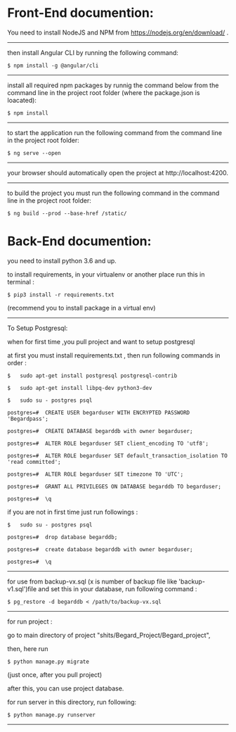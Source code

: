 # Front-End documention:

You need to install NodeJS and NPM from https://nodejs.org/en/download/ .

-----------------------------------------------------------

then install Angular CLI by running the following command:
    
    $ npm install -g @angular/cli
    
----------------------------------------------------

install all required npm packages by runnig the command below from the command line in the project root folder (where the package.json is loacated):
    
    $ npm install

--------------------------------------------------------

to start the application run the following command from the command line in the project root folder:
    
    $ ng serve --open
    
-----------------------------------------------------------

your browser should automatically open the project at http://localhost:4200.

-----------------------------------------------------------

to build the project you must run the following command in the command line in the project root folder:

    $ ng build --prod --base-href /static/

# Back-End documention:

you need to install python 3.6 and up.

to install requirements, in your virtualenv or another place run this in terminal :

	$ pip3 install -r requirements.txt

(recommend you to install package in a virtual env)

---------------------------------------------
To Setup Postgresql:

when for first time ,you pull project and want to setup postgresql

at first you must install requirements.txt , then run following commands in order :

	$	sudo apt-get install postgresql postgresql-contrib

	$	sudo apt-get install libpq-dev python3-dev

	$	sudo su - postgres psql

	postgres=#	CREATE USER begarduser WITH ENCRYPTED PASSWORD 'Begardpass';

	postgres=#	CREATE DATABASE begarddb with owner begarduser;

	postgres=#	ALTER ROLE begarduser SET client_encoding TO 'utf8';

	postgres=#	ALTER ROLE begarduser SET default_transaction_isolation TO 'read committed';

	postgres=#	ALTER ROLE begarduser SET timezone TO 'UTC';

	postgres=#	GRANT ALL PRIVILEGES ON DATABASE begarddb TO begarduser;

	postgres=#	\q

if you are not in first time just run followings :

	$	sudo su - postgres psql

	postgres=#	drop database begarddb;

	postgres=#	create database begarddb with owner begarduser;

	postgres=#	\q
-----------------------------------------------

for use from backup-vx.sql (x is number of backup file like 'backup-v1.sql')file and set this in your database, run following command :

	$ pg_restore -d begarddb < /path/to/backup-vx.sql


------------------------------------------------

for run project :

go to main directory of project "shits/Begard_Project/Begard_project",

then, here run 

	$ python manage.py migrate
	
(just once, after you pull project)

after this, you can use project database.


for run server in this directory, run following:

	$ python manage.py runserver

------------------------------------------------



